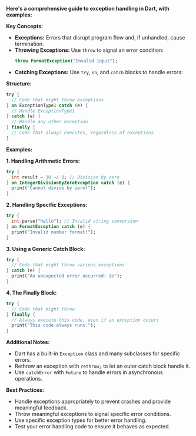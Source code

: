  **Here's a comprehensive guide to exception handling in Dart, with examples:**

**Key Concepts:**

- **Exceptions:** Errors that disrupt program flow and, if unhandled, cause termination.
- **Throwing Exceptions:** Use `throw` to signal an error condition:
  ```dart
  throw FormatException("Invalid input");
  ```
- **Catching Exceptions:** Use `try`, `on`, and `catch` blocks to handle errors:

**Structure:**

```dart
try {
  // Code that might throw exceptions
} on ExceptionType1 catch (e) {
  // Handle ExceptionType1
} catch (e) {
  // Handle any other exception
} finally {
  // Code that always executes, regardless of exceptions
}
```

**Examples:**

**1. Handling Arithmetic Errors:**

```dart
try {
  int result = 10 ~/ 0; // Division by zero
} on IntegerDivisionByZeroException catch (e) {
  print("Cannot divide by zero!");
}
```

**2. Handling Specific Exceptions:**

```dart
try {
  int.parse("hello"); // Invalid string conversion
} on FormatException catch (e) {
  print("Invalid number format!");
}
```

**3. Using a Generic Catch Block:**

```dart
try {
  // Code that might throw various exceptions
} catch (e) {
  print("An unexpected error occurred: $e");
}
```

**4. The Finally Block:**

```dart
try {
  // Code that might throw
} finally {
  // Always execute this code, even if an exception occurs
  print("This code always runs.");
}
```

**Additional Notes:**

- Dart has a built-in `Exception` class and many subclasses for specific errors.
- Rethrow an exception with `rethrow;` to let an outer catch block handle it.
- Use `catchError` with `Future` to handle errors in asynchronous operations.

**Best Practices:**

- Handle exceptions appropriately to prevent crashes and provide meaningful feedback.
- Throw meaningful exceptions to signal specific error conditions.
- Use specific exception types for better error handling.
- Test your error handling code to ensure it behaves as expected.
